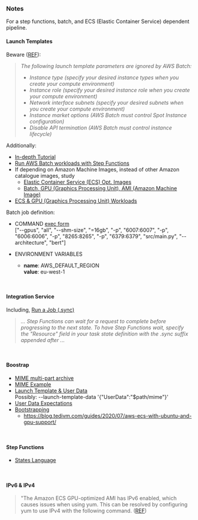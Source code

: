 <br>

### Notes

For a step functions, batch, and ECS (Elastic Container Service) dependent pipeline.

#### Launch Templates

Beware ([REF](https://docs.aws.amazon.com/batch/latest/userguide/launch-templates.html)):

> *The following launch template parameters are ignored by AWS Batch:*
> * *Instance type (specify your desired instance types when you create your compute environment)*
> * *Instance role (specify your desired instance role when you create your compute environment)*
> * *Network interface subnets (specify your desired subnets when you create your compute environment)*
> * *Instance market options (AWS Batch must control Spot Instance configuration)*
> * *Disable API termination (AWS Batch must control instance lifecycle)*


Additionally:

* [In-depth Tutorial](https://docs.aws.amazon.com/batch/latest/userguide/getting-started-ec2.html)
* [Run AWS Batch workloads with Step Functions](https://docs.aws.amazon.com/step-functions/latest/dg/connect-batch.html)
* If depending on Amazon Machine Images, instead of other Amazon catalogue images, study
    * [Elastic Container Service (ECS) Opt. Images](https://docs.aws.amazon.com/AmazonECS/latest/developerguide/ecs-optimized_AMI.html)
    * [Batch, GPU (Graphics Processing Unit), AMI (Amazon Machine Image) ](https://docs.aws.amazon.com/batch/latest/userguide/batch-gpu-ami.html)
* [ECS & GPU (Graphics Processing Unit) Workloads](https://docs.aws.amazon.com/AmazonECS/latest/developerguide/ecs-gpu.html)


Batch job definition:

* COMMAND [exec form](https://docs.docker.com/reference/dockerfile/#cmd)<br>["--gpus", "all", "--shm-size", "=16gb", "-p", "6007:6007", "-p", "6006:6006", "-p", "8265:8265", "-p", "6379:6379",  "src/main.py", "--architecture", "bert"]


* ENVIRONMENT VARIABLES
  * **name**: AWS_DEFAULT_REGION<br>**value**: eu-west-1


<br>

#### Integration Service

Including, [Run a Job (.sync)](https://docs.aws.amazon.com/step-functions/latest/dg/connect-to-resource.html#connect-sync)

> *... Step Functions can wait for a request to complete before progressing to the next state. To have Step Functions wait, specify the "Resource" field in your task state definition with the .sync suffix appended after ...*

<br>

#### Boostrap

* [MIME multi-part archive](https://cloudinit.readthedocs.io/en/latest/explanation/format.html#mime-multi-part-archive)
* [MIME Example](https://repost.aws/knowledge-center/execute-user-data-ec2)
* [Launch Template & User Data](https://docs.aws.amazon.com/autoscaling/ec2/userguide/examples-launch-templates-aws-cli.html#example-user-data)<br>
    Possibly: --launch-template-data '{"UserData":"$path/mime"}'
* [User Data Expectations](https://docs.aws.amazon.com/batch/latest/userguide/launch-templates.html)
* [Bootstrapping](https://docs.aws.amazon.com/AmazonECS/latest/developerguide/bootstrap_container_instance.html)
  * https://blog.tedivm.com/guides/2020/07/aws-ecs-with-ubuntu-and-gpu-support/

<br>

#### Step Functions

* [States Language](https://states-language.net/spec.html)

<br>

#### IPv6 & IPv4

> "The Amazon ECS GPU-optimized AMI has IPv6 enabled, which causes issues when using yum. This can be resolved by configuring yum to use IPv4 with the following command. ([REF](https://docs.aws.amazon.com/AmazonECS/latest/developerguide/ecs-gpu.html))

<br>
<br>

<br>
<br>

<br>
<br>

<br>
<br>
